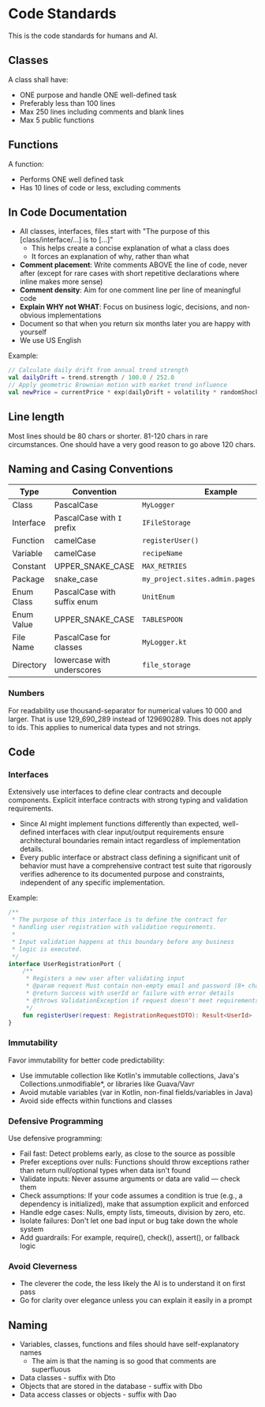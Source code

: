 # Code Standards
This is the code standards for humans and AI. 

## Classes
A class shall have:
- ONE purpose and handle ONE well-defined task
- Preferably less than 100 lines 
- Max 250 lines including comments and blank lines
- Max 5 public functions

## Functions
A function:
- Performs ONE well defined task
- Has 10 lines of code or less, excluding comments

## In Code Documentation
- All classes, interfaces, files start with "The purpose of this [class/interface/...] is to [...]"
  - This helps create a concise explanation of what a class does
  - It forces an explanation of why, rather than what
- **Comment placement**: Write comments ABOVE the line of code, never after (except for rare cases with short repetitive declarations where inline makes more sense)
- **Comment density**: Aim for one comment line per line of meaningful code
- **Explain WHY not WHAT**: Focus on business logic, decisions, and non-obvious implementations
- Document so that when you return six months later you are happy with yourself
- We use US English

Example:
```kotlin
// Calculate daily drift from annual trend strength
val dailyDrift = trend.strength / 100.0 / 252.0
// Apply geometric Brownian motion with market trend influence  
val newPrice = currentPrice * exp(dailyDrift + volatility * randomShock)
```

## Line length
Most lines should be 80 chars or shorter.
81-120 chars in rare circumstances. 
One should have a very good reason to go above 120 chars.

## Naming and Casing Conventions

| Type       | Convention                  | Example                                   |
|------------|-----------------------------|-------------------------------------------|
| Class      | PascalCase                  | `MyLogger`                                |
| Interface  | PascalCase with `I` prefix  | `IFileStorage`                            |
| Function   | camelCase                   | `registerUser()`                          |
| Variable   | camelCase                   | `recipeName`                              |
| Constant   | UPPER_SNAKE_CASE            | `MAX_RETRIES`                             |
| Package    | snake_case                  | `my_project.sites.admin.pages.admin_user` |
| Enum Class | PascalCase with suffix enum | `UnitEnum`                                |
| Enum Value | UPPER_SNAKE_CASE            | `TABLESPOON`                              |
| File Name  | PascalCase for classes      | `MyLogger.kt`                             |
| Directory  | lowercase with underscores  | `file_storage`                            |

### Numbers
For readability use thousand-separator for numerical values 10 000 and larger. 
That is use 129_690_289 instead of 129690289. 
This does not apply to ids. 
This applies to numerical data types and not strings.

## Code
### Interfaces
Extensively use interfaces to define clear contracts and decouple components. Explicit interface contracts with strong typing and validation requirements.
- Since AI might implement functions differently than expected, well-defined interfaces with clear input/output requirements ensure architectural boundaries remain intact regardless of implementation details.
- Every public interface or abstract class defining a significant unit of behavior must have a comprehensive contract test suite that rigorously verifies adherence to its documented purpose and constraints, independent of any specific implementation.

Example:
```kotlin
/**
 * The purpose of this interface is to define the contract for
 * handling user registration with validation requirements.
 *
 * Input validation happens at this boundary before any business
 * logic is executed.
 */
interface UserRegistrationPort {
    /**
     * Registers a new user after validating input
     * @param request Must contain non-empty email and password (8+ chars)
     * @return Success with userId or failure with error details
     * @throws ValidationException if request doesn't meet requirements
     */
    fun registerUser(request: RegistrationRequestDTO): Result<UserId>
}
```

### Immutability
Favor immutability for better code predictability:
- Use immutable collection like Kotlin's immutable collections, Java's Collections.unmodifiable*, or libraries like Guava/Vavr
- Avoid mutable variables (var in Kotlin, non-final fields/variables in Java)
- Avoid side effects within functions and classes

### Defensive Programming
Use defensive programming:
- Fail fast: Detect problems early, as close to the source as possible
- Prefer exceptions over nulls: Functions should throw exceptions rather than return null/optional types when data isn't found
- Validate inputs: Never assume arguments or data are valid — check them
- Check assumptions: If your code assumes a condition is true (e.g., a dependency is initialized), make that assumption explicit and enforced
- Handle edge cases: Nulls, empty lists, timeouts, division by zero, etc.
- Isolate failures: Don't let one bad input or bug take down the whole system
- Add guardrails: For example, require(), check(), assert(), or fallback logic

### Avoid Cleverness
- The cleverer the code, the less likely the AI is to understand it on first pass
- Go for clarity over elegance unless you can explain it easily in a prompt

## Naming
- Variables, classes, functions and files should have self-explanatory names
  - The aim is that the naming is so good that comments are superfluous
- Data classes - suffix with Dto
- Objects that are stored in the database - suffix with Dbo
- Data access classes or objects - suffix with Dao

